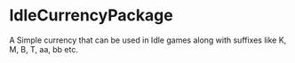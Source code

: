 # IdleCurrencyPackage
A Simple currency that can be used in Idle games along with suffixes like K, M, B, T, aa, bb etc.
